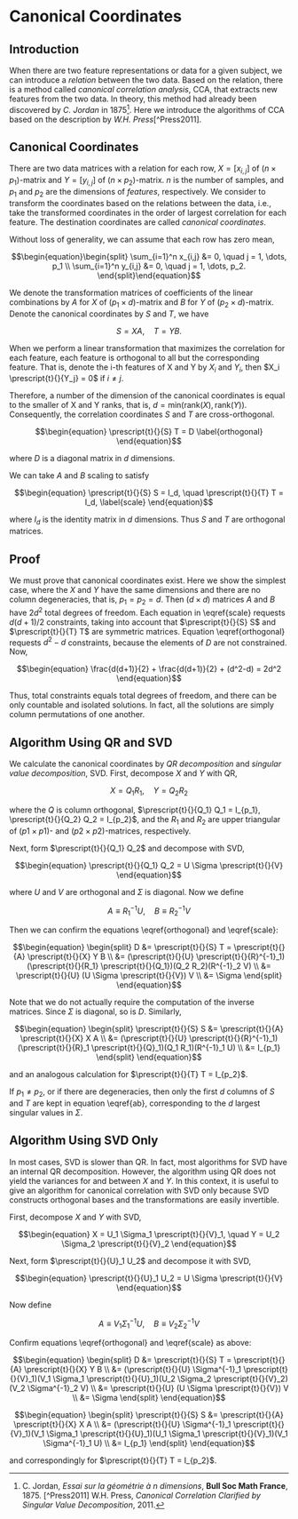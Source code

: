 # Canonical Coordinates

## Introduction

When there are two feature representations or data for a given subject, we can introduce a *relation* between the two data. Based on the relation, there is a method called *canonical correlation analysis*, CCA, that extracts new features from the two data.
In theory, this method had already been discovered by *C. Jordan* in 1875[^Jordan1875]. Here we introduce the algorithms of CCA based on the description by *W.H. Press*[^Press2011].

## Canonical Coordinates

There are two data matrices with a relation for each row, $X = [x_{i,j}]$ of $(n \times p_1)$-matrix and $Y = [y_{i,j}]$ of $(n \times p_2)$-matrix. $n$ is the number of samples, and $p_1$ and $p_2$ are the dimensions of *features*, respectively. We consider to transform the coordinates based on the relations between the data, i.e., take the transformed coordinates in the order of largest correlation for each feature. The destination coordinates are called *canonical coordinates*.

Without loss of generality, we can assume that each row has zero mean,
```math
\begin{equation}\begin{split}
\sum_{i=1}^n x_{i,j} &= 0, \quad j = 1, \dots, p_1 \\
\sum_{i=1}^n y_{i,j} &= 0, \quad j = 1, \dots, p_2.
\end{split}\end{equation}
```

We denote the transformation matrices of coefficients of the linear combinations by $A$ for $X$ of ($p_1 \times d$)-matrix and $B$ for $Y$ of ($p_2 \times d$)-matrix. Denote the canonical coordinates by $S$ and $T$, we have

```math
\begin{equation}
S = X A, \quad T = Y B.
\label{st}
\end{equation}
```

When we perform a linear transformation that maximizes the correlation for each feature, each feature is orthogonal to all but the corresponding feature. That is, denote the i-th features of X and Y by $X_i$ and $Y_i$, then $X_i \prescript{t}{}{Y_j} = 0$ if $i \ne j$.

Therefore, a number of the dimension of the canonical coordinates is equal to the smaller of X and Y ranks, that is, $d = \mathrm{min}\big(\mathrm{rank}(X), \mathrm{rank}(Y)\big)$. Consequently, the correlation coordinates $S$ and $T$ are cross-orthogonal.

```math
\begin{equation}
\prescript{t}{}{S} T = D
\label{orthogonal}
\end{equation}
```
where $D$ is a diagonal matrix in $d$ dimensions.

We can take $A$ and $B$ scaling to satisfy
```math
\begin{equation}
\prescript{t}{}{S} S = I_d, \quad \prescript{t}{}{T} T = I_d,
\label{scale}
\end{equation}
```
where $I_d$ is the identity matrix in $d$ dimensions. Thus $S$ and $T$ are orthogonal matrices.

## Proof

We must prove that canonical coordinates exist.
Here we show the simplest case, where the $X$ and $Y$ have the same dimensions and there are no column degeneracies, that is, $p_1 = p_2 = d$.
Then $(d \times d)$ matrices $A$ and $B$ have $2d^2$ total degrees of freedom. Each equation in \eqref{scale} requests $d(d + 1)/2$ constraints, taking into account that $\prescript{t}{}{S} S$ and $\prescript{t}{}{T} T$ are symmetric matrices.
Equation \eqref{orthogonal} requests $d^2 − d$ constraints, because the elements of $D$ are not constrained. Now,

```math
\begin{equation}
\frac{d(d+1)}{2} + \frac{d(d+1)}{2} + (d^2-d) = 2d^2
\end{equation}
```

Thus, total constraints equals total degrees of freedom, and there can be only countable and isolated solutions. In fact, all the solutions are simply column permutations of one another.

## Algorithm Using QR and SVD

We calculate the canonical coordinates by *QR decomposition* and *singular value decomposition*, SVD. First, decompose $X$ and $Y$ with QR,
```math
\begin{equation}
X = Q_1 R_1, \quad Y = Q_2 R_2
\end{equation}
```
where the $Q$ is column orthogonal, $\prescript{t}{}{Q_1} Q_1 = I_{p_1}, \prescript{t}{}{Q_2} Q_2 = I_{p_2}$, and the $R_1$ and $R_2$ are upper triangular of $(p1 \times p1)$- and $(p2 \times p2)$-matrices, respectively.

Next, form $\prescript{t}{}{Q_1} Q_2$ and decompose with SVD,
```math
\begin{equation}
\prescript{t}{}{Q_1} Q_2 = U \Sigma \prescript{t}{}{V}
\end{equation}
```
where $U$ and $V$ are orthogonal and $\Sigma$ is diagonal.
Now we define
```math
\begin{equation}
A \equiv R^{-1}_1 U, \quad B \equiv R^{-1}_2 V
\label{ab}
\end{equation}
```

Then we can confirm the equations \eqref{orthogonal} and \eqref{scale}:
```math
\begin{equation}
\begin{split}
D &= \prescript{t}{}{S} T = \prescript{t}{}{A} \prescript{t}{}{X} Y B \\
&= (\prescript{t}{}{U} \prescript{t}{}{R}^{-1}_1)(\prescript{t}{}{R_1} \prescript{t}{}{Q_1})(Q_2 R_2)(R^{-1}_2 V) \\
&= \prescript{t}{}{U} (U \Sigma \prescript{t}{}{V}) V \\
&= \Sigma
\end{split}
\end{equation}
```

Note that we do not actually require the computation of the inverse matrices. Since $\Sigma$ is diagonal, so is $D$. Similarly,
```math
\begin{equation}
\begin{split}
\prescript{t}{}{S} S &= \prescript{t}{}{A} \prescript{t}{}{X} X A \\
&= (\prescript{t}{}{U} \prescript{t}{}{R}^{-1}_1)(\prescript{t}{}{R}_1 \prescript{t}{}{Q}_1)(Q_1 R_1)(R^{-1}_1 U) \\
&= I_{p_1}
\end{split}
\end{equation}
```
and an analogous calculation for $\prescript{t}{}{T} T = I_{p_2}$.

If $p_1 \ne p_2$, or if there are degeneracies, then only the first $d$ columns of $S$ and $T$ are kept in equation \eqref{ab}, corresponding to the $d$ largest singular values in $\Sigma$.

## Algorithm Using SVD Only

In most cases, SVD is slower than QR. In fact, most algorithms for SVD have an internal QR decomposition.
However, the algorithm using QR does not yield the variances for and between $X$ and $Y$. In this context, it is useful to give an algorithm for canonical correlation with SVD only because SVD constructs orthogonal bases and the transformations are easily invertible.

First, decompose $X$ and $Y$ with SVD,
```math
\begin{equation}
X = U_1 \Sigma_1 \prescript{t}{}{V}_1, \quad Y = U_2 \Sigma_2 \prescript{t}{}{V}_2
\end{equation}
```

Next, form $\prescript{t}{}{U}_1 U_2$ and decompose it with SVD,
```math
\begin{equation}
\prescript{t}{}{U}_1 U_2 = U \Sigma \prescript{t}{}{V}
\end{equation}
```

Now define
```math
\begin{equation}
A \equiv V_1 \Sigma^{-1}_1 U, \quad B \equiv V_2 \Sigma^{-1}_2 V
\end{equation}
```

Confirm equations \eqref{orthogonal} and \eqref{scale} as above:
```math
\begin{equation}
\begin{split}
D &= \prescript{t}{}{S} T = \prescript{t}{}{A} \prescript{t}{}{X} Y B \\
&= (\prescript{t}{}{U} \Sigma^{-1}_1 \prescript{t}{}{V}_1)(V_1 \Sigma_1 \prescript{t}{}{U}_1)(U_2 \Sigma_2 \prescript{t}{}{V}_2)(V_2 \Sigma^{-1}_2 V) \\
&= \prescript{t}{}{U} (U \Sigma \prescript{t}{}{V}) V \\
&= \Sigma
\end{split}
\end{equation}
```

```math
\begin{equation}
\begin{split}
\prescript{t}{}{S} S &= \prescript{t}{}{A} \prescript{t}{}{X} X A \\
&= (\prescript{t}{}{U} \Sigma^{-1}_1 \prescript{t}{}{V}_1)(V_1 \Sigma_1 \prescript{t}{}{U}_1)(U_1 \Sigma_1 \prescript{t}{}{V}_1)(V_1 \Sigma^{-1}_1 U) \\
&= I_{p_1}
\end{split}
\end{equation}
```
and correspondingly for $\prescript{t}{}{T} T = I_{p_2}$.

[^Jordan1875]: C. Jordan, *Essai sur la géométrie à n dimensions*, **Bull Soc Math France**, 1875.
[^Press2011] W.H. Press, *Canonical Correlation Clarified by Singular Value Decomposition*, 2011.
